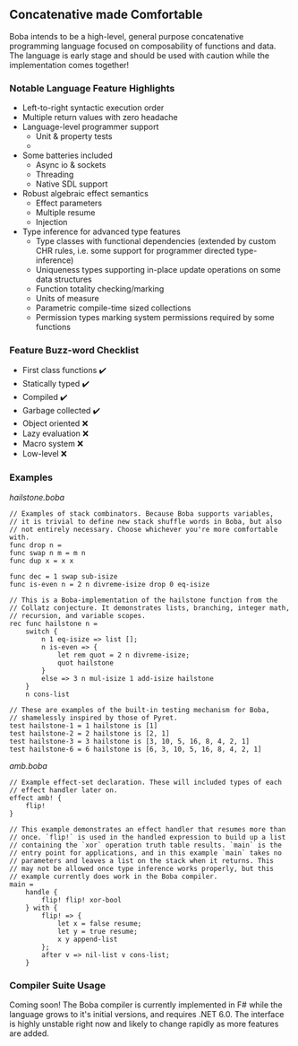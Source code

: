 ## Concatenative made Comfortable

Boba intends to be a high-level, general purpose concatenative programming language focused on composability of functions and data. The language is early stage and should be used with caution while the implementation comes together!

### Notable Language Feature Highlights

- Left-to-right syntactic execution order
- Multiple return values with zero headache
- Language-level programmer support
    - Unit & property tests
    - 
- Some batteries included
    - Async io & sockets
    - Threading
    - Native SDL support
- Robust algebraic effect semantics
    - Effect parameters
    - Multiple resume
    - Injection
- Type inference for advanced type features
    - Type classes with functional dependencies (extended by custom CHR rules, i.e. some support for programmer directed type-inference)
    - Uniqueness types supporting in-place update operations on some data structures
    - Function totality checking/marking
    - Units of measure
    - Parametric compile-time sized collections
    - Permission types marking system permissions required by some functions

### Feature Buzz-word Checklist

- First class functions ✔️
- Statically typed ✔️
- Compiled ✔️
- Garbage collected ✔️
- Object oriented ❌
- Lazy evaluation ❌
- Macro system ❌
- Low-level ❌

### Examples

*hailstone.boba*
```
// Examples of stack combinators. Because Boba supports variables,
// it is trivial to define new stack shuffle words in Boba, but also
// not entirely necessary. Choose whichever you're more comfortable with.
func drop n =
func swap n m = m n
func dup x = x x

func dec = 1 swap sub-isize
func is-even n = 2 n divreme-isize drop 0 eq-isize

// This is a Boba-implementation of the hailstone function from the
// Collatz conjecture. It demonstrates lists, branching, integer math,
// recursion, and variable scopes.
rec func hailstone n =
    switch {
        n 1 eq-isize => list [];
        n is-even => {
            let rem quot = 2 n divreme-isize;
            quot hailstone
        }
        else => 3 n mul-isize 1 add-isize hailstone
    }
    n cons-list

// These are examples of the built-in testing mechanism for Boba,
// shamelessly inspired by those of Pyret.
test hailstone-1 = 1 hailstone is [1]
test hailstone-2 = 2 hailstone is [2, 1]
test hailstone-3 = 3 hailstone is [3, 10, 5, 16, 8, 4, 2, 1]
test hailstone-6 = 6 hailstone is [6, 3, 10, 5, 16, 8, 4, 2, 1]
```

*amb.boba*
```
// Example effect-set declaration. These will included types of each
// effect handler later on.
effect amb! {
    flip!
}

// This example demonstrates an effect handler that resumes more than
// once. `flip!` is used in the handled expression to build up a list
// containing the `xor` operation truth table results. `main` is the
// entry point for applications, and in this example `main` takes no
// parameters and leaves a list on the stack when it returns. This
// may not be allowed once type inference works properly, but this
// example currently does work in the Boba compiler.
main =
    handle {
        flip! flip! xor-bool
    } with {
        flip! => {
            let x = false resume;
            let y = true resume;
            x y append-list
        };
        after v => nil-list v cons-list;
    }
```

### Compiler Suite Usage

Coming soon! The Boba compiler is currently implemented in F# while the language grows to it's initial versions, and requires .NET 6.0. The interface is highly unstable right now and likely to change rapidly as more features are added.

